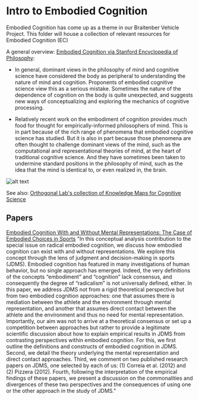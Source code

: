 # Intro to Embodied Cognition
Embodied Cognition has come up as a theme in our Braitenber Vehicle Project. This folder will house a collection of relevant resources for Embodied Cognition (EC)

A general overview: [Embodied Cognition via Stanford Encyclopedia of Philosophy](https://plato.stanford.edu/entries/embodied-cognition/):

- In general, dominant views in the philosophy of mind and cognitive science have considered the body as peripheral to understanding the nature of mind and cognition. Proponents of embodied cognitive science view this as a serious mistake. Sometimes the nature of the dependence of cognition on the body is quite unexpected, and suggests new ways of conceptualizing and exploring the mechanics of cognitive processing.

- Relatively recent work on the embodiment of cognition provides much food for thought for empirically-informed philosophers of mind. This is in part because of the rich range of phenomena that embodied cognitive science has studied. But it is also in part because those phenomena are often thought to challenge dominant views of the mind, such as the computational and representational theories of mind, at the heart of traditional cognitive science. And they have sometimes been taken to undermine standard positions in the philosophy of mind, such as the idea that the mind is identical to, or even realized in, the brain.


![alt text](https://raw.githubusercontent.com/Orthogonal-Research-Lab/Knowledge-Maps/master/Cognitive%20Science/cognitivesciencemap-v6_orig.png "Cognitive Science Map")

See also: [Orthogonal Lab's collection of Knowledge Maps for Cognitive Science](https://github.com/Orthogonal-Research-Lab/Knowledge-Maps/tree/master/Cognitive%20Science)

## Papers
[Embodied Cognition With and Without Mental Representations: The Case of Embodied Choices in Sports](https://www.frontiersin.org/articles/10.3389/fpsyg.2019.01825/full)
"In this conceptual analysis contribution to the special issue on radical embodied cognition, we discuss how embodied cognition can exist with and without representations. We explore this concept through the lens of judgment and decision-making in sports (JDMS). Embodied cognition has featured in many investigations of human behavior, but no single approach has emerged. Indeed, the very definitions of the concepts “embodiment” and “cognition” lack consensus, and consequently the degree of “radicalism” is not universally defined, either. In this paper, we address JDMS not from a rigid theoretical perspective but from two embodied cognition approaches: one that assumes there is mediation between the athlete and the environment through mental representation, and another that assumes direct contact between the athlete and the environment and thus no need for mental representation. Importantly, our aim was not to arrive at a theoretical consensus or set up a competition between approaches but rather to provide a legitimate scientific discussion about how to explain empirical results in JDMS from contrasting perspectives within embodied cognition. For this, we first outline the definitions and constructs of embodied cognition in JDMS. Second, we detail the theory underlying the mental representation and direct contact approaches. Third, we comment on two published research papers on JDMS, one selected by each of us: (1) Correia et al. (2012) and (2) Pizzera (2012). Fourth, following the interpretation of the empirical findings of these papers, we present a discussion on the commonalities and divergences of these two perspectives and the consequences of using one or the other approach in the study of JDMS."
